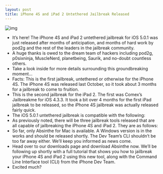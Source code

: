 ```yaml
---
layout: post
title: iPhone 4S and iPad 2 Untethered Jailbreak Released
---
```

![img](http://media.idownloadblog.com/wp-content/uploads/2012/01/iPhone-4S-Jailbroken-e1326233656764.jpg)
* It’s here! The iPhone 4S and iPad 2 untethered jailbreak for iOS 5.0.1 was just released after months of anticipation, and months of hard work by pod2g and the rest of the leaders in the jailbreak community.
* A huge thanks is owed to the dream team of hackers including pod2g, p0sixninja, MuscleNerd, planetbeing, Saurik, and no-doubt countless others.
* Take a look inside for more details surrounding this groundbreaking moment…
* Facts: This is the first jailbreak, untethered or otherwise for the iPhone 4S. The iPhone 4S was released last October, so it took about 3 months for a jailbreak to come to fruition.
* This is the second jailbreak for the iPad 2. The first was Comex’s Jailbreakme for iOS 4.3.3. It took a bit over 4 months for the first iPad jailbreak to be released, so the iPhone 4S jailbreak was actually released fairly quick.
* The iOS 5.0.1 untethered jailbreak is compatible with the following:
* As previously noted, there will be three jailbreak tools released that are all capable of jailbreaking the iPhone 4S and iPad 2. They are as follows:
* So far, only Absinthe for Mac is available. A Windows version is in the works and should be released shortly. The Dev Team’s CLI shouldn’t be too far away either. We’ll keep you informed as news come.
* Head over to our downloads page and download Absinthe now. We’ll be following up shortly with a full tutorial that shows you how to jailbreak your iPhone 4S and iPad 2 using this new tool, along with the Command Line Interface tool (CLI) from the iPhone Dev Team.
* Excited much?

